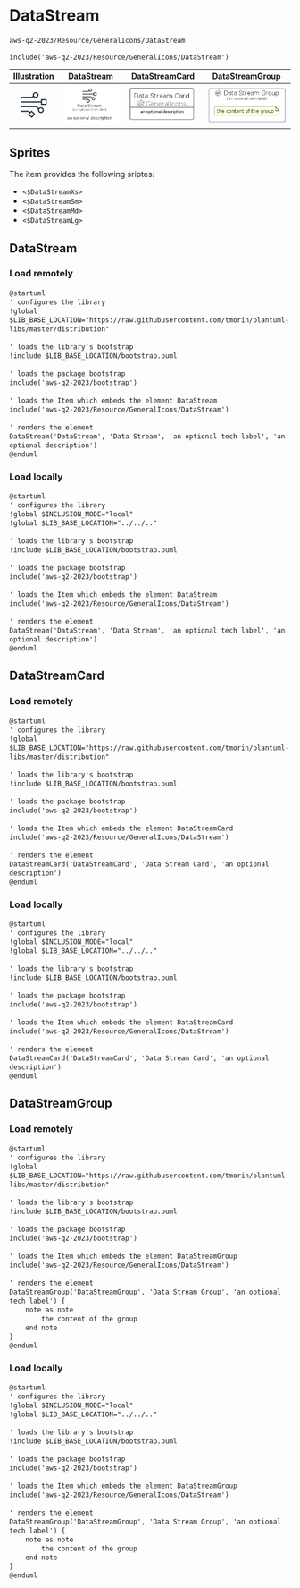 # DataStream


```text
aws-q2-2023/Resource/GeneralIcons/DataStream
```

```text
include('aws-q2-2023/Resource/GeneralIcons/DataStream')
```



| Illustration | DataStream | DataStreamCard | DataStreamGroup |
| :---: | :---: | :---: | :---: |
| ![illustration for Illustration](../../../aws-q2-2023/Resource/GeneralIcons/DataStream.png) | ![illustration for DataStream](../../../aws-q2-2023/Resource/GeneralIcons/DataStream.Local.png) | ![illustration for DataStreamCard](../../../aws-q2-2023/Resource/GeneralIcons/DataStreamCard.Local.png) | ![illustration for DataStreamGroup](../../../aws-q2-2023/Resource/GeneralIcons/DataStreamGroup.Local.png) |



## Sprites
The item provides the following sriptes:

- `<$DataStreamXs>`
- `<$DataStreamSm>`
- `<$DataStreamMd>`
- `<$DataStreamLg>`





## DataStream

### Load remotely
```plantuml
@startuml
' configures the library
!global $LIB_BASE_LOCATION="https://raw.githubusercontent.com/tmorin/plantuml-libs/master/distribution"

' loads the library's bootstrap
!include $LIB_BASE_LOCATION/bootstrap.puml

' loads the package bootstrap
include('aws-q2-2023/bootstrap')

' loads the Item which embeds the element DataStream
include('aws-q2-2023/Resource/GeneralIcons/DataStream')

' renders the element
DataStream('DataStream', 'Data Stream', 'an optional tech label', 'an optional description')
@enduml
```

### Load locally
```plantuml
@startuml
' configures the library
!global $INCLUSION_MODE="local"
!global $LIB_BASE_LOCATION="../../.."

' loads the library's bootstrap
!include $LIB_BASE_LOCATION/bootstrap.puml

' loads the package bootstrap
include('aws-q2-2023/bootstrap')

' loads the Item which embeds the element DataStream
include('aws-q2-2023/Resource/GeneralIcons/DataStream')

' renders the element
DataStream('DataStream', 'Data Stream', 'an optional tech label', 'an optional description')
@enduml
```

## DataStreamCard

### Load remotely
```plantuml
@startuml
' configures the library
!global $LIB_BASE_LOCATION="https://raw.githubusercontent.com/tmorin/plantuml-libs/master/distribution"

' loads the library's bootstrap
!include $LIB_BASE_LOCATION/bootstrap.puml

' loads the package bootstrap
include('aws-q2-2023/bootstrap')

' loads the Item which embeds the element DataStreamCard
include('aws-q2-2023/Resource/GeneralIcons/DataStream')

' renders the element
DataStreamCard('DataStreamCard', 'Data Stream Card', 'an optional description')
@enduml
```

### Load locally
```plantuml
@startuml
' configures the library
!global $INCLUSION_MODE="local"
!global $LIB_BASE_LOCATION="../../.."

' loads the library's bootstrap
!include $LIB_BASE_LOCATION/bootstrap.puml

' loads the package bootstrap
include('aws-q2-2023/bootstrap')

' loads the Item which embeds the element DataStreamCard
include('aws-q2-2023/Resource/GeneralIcons/DataStream')

' renders the element
DataStreamCard('DataStreamCard', 'Data Stream Card', 'an optional description')
@enduml
```

## DataStreamGroup

### Load remotely
```plantuml
@startuml
' configures the library
!global $LIB_BASE_LOCATION="https://raw.githubusercontent.com/tmorin/plantuml-libs/master/distribution"

' loads the library's bootstrap
!include $LIB_BASE_LOCATION/bootstrap.puml

' loads the package bootstrap
include('aws-q2-2023/bootstrap')

' loads the Item which embeds the element DataStreamGroup
include('aws-q2-2023/Resource/GeneralIcons/DataStream')

' renders the element
DataStreamGroup('DataStreamGroup', 'Data Stream Group', 'an optional tech label') {
    note as note
        the content of the group
    end note
}
@enduml
```

### Load locally
```plantuml
@startuml
' configures the library
!global $INCLUSION_MODE="local"
!global $LIB_BASE_LOCATION="../../.."

' loads the library's bootstrap
!include $LIB_BASE_LOCATION/bootstrap.puml

' loads the package bootstrap
include('aws-q2-2023/bootstrap')

' loads the Item which embeds the element DataStreamGroup
include('aws-q2-2023/Resource/GeneralIcons/DataStream')

' renders the element
DataStreamGroup('DataStreamGroup', 'Data Stream Group', 'an optional tech label') {
    note as note
        the content of the group
    end note
}
@enduml
```

